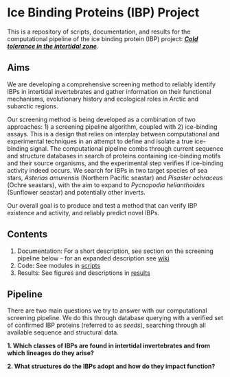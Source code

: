 # Ice Binding Proteins (IBP) Project
This is a repository of scripts, documentation, and results for the computational pipeline of the ice binding protein (IBP) project: [**_Cold tolerance in the intertidal zone_**](https://github.com/GlassLabGenomics/ice_binding_proteins/wiki).

## Aims

We are developing a comprehensive screening method to reliably identify IBPs in intertidal invertebrates and gather information on their functional mechanisms, evolutionary history and ecological roles in Arctic and subarctic
regions. 

Our screening method is being developed as a combination of two approaches: 1) a screening pipeline algorithm, coupled with 2) ice-binding assays. This is a design that relies on interplay between computational and experimental techniques in an attempt to define and isolate a true ice-binding signal. The computational pipeline combs through current sequence and structure databases in search of proteins containing ice-binding motifs and their source organisms, and the experimental step verifies if ice-binding activity indeed occurs. We search for IBPs in two target species of sea stars, _Asterias amurensis_ (Northern Pacific seastar) and _Pisaster ochraceus_ (Ochre seastars), with the aim to expand to _Pycnopodia helianthoides_ (Sunflower seastar) and potentially other inverts. 

Our overall goal is to produce and test a method that can verify IBP existence and activity, and reliably predict novel IBPs. 

## Contents

1. Documentation: For a short description, see section on the screening pipeline below - for an expanded description see [wiki](https://github.com/GlassLabGenomics/ice_binding_proteins/wiki)
1. Code: See modules in [scripts](https://github.com/GlassLabGenomics/ice_binding_proteins/tree/main/scripts)
2. Results: See figures and descriptions in [results](https://github.com/GlassLabGenomics/ice_binding_proteins/results)

## Pipeline

There are two main questions we try to answer with our computational screening pipeline. We do this through database querying with a verified set of confirmed IBP proteins (referred to as _seeds_), searching through all available sequence and structural data. 

**1. Which classes of IBPs are found in intertidal invertebrates and from which lineages do they arise?**

**2. What structures do the IBPs adopt and how do they impact function?**
